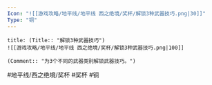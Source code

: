 ```yaml
---
Icon: "![[游戏攻略/地平线/地平线 西之绝境/奖杯/解锁3种武器技巧.png|30]]"
Type: "铜"
---
```

```ad-common-bronze-trophy
title: (Title:: "解锁3种武器技巧")
![[游戏攻略/地平线/地平线 西之绝境/奖杯/解锁3种武器技巧.png|100]]

(Comment:: "为3个不同的武器类别解锁武器技巧。")
```

#地平线/西之绝境/奖杯 #奖杯 #铜
